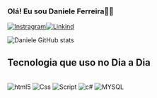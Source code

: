 ### Olá! Eu sou Daniele Ferreira👋🏾
[![Instragram](https://img.shields.io/badge/Instagram-E4405F?style=for-the-badge&logo=instagram&logoColor=white)]()[![Linkind](https://img.shields.io/badge/LinkedIn-0077B5?style=for-the-badge&logo=linkedin&logoColor=white)]()

![Daniele GitHub stats](https://github-readme-stats.vercel.app/api?username=Danizinhazs&show_icons=true&theme=radical)

## Tecnologia que uso no Dia a Dia
<div style="displey: inline_block"><br/>
<img aling="center" alt="html5" src="https://img.shields.io/badge/HTML5-E34F26?style=for-the-badge&logo=html5&logoColor=white"/>
<img aling="center" alt="Css" src=	https://img.shields.io/badge/CSS3-1572B6?style=for-the-badge&logo=css3&logoColor=white/>   
<img aling="center" alt="Script" src=https://img.shields.io/badge/JavaScript-323330?style=for-the-badge&logo=javascript&logoColor=F7DF1E/>
<img aling="center" alt="c#" src=	https://img.shields.io/badge/C%23-239120?style=for-the-badge&logo=c-sharp&logoColor=white/>
<img aling="center" alt="MYSQL" src=	https://img.shields.io/badge/MySQL-00000F?style=for-the-badge&logo=mysql&logoColor=white/>

</div>

